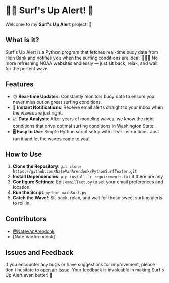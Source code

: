 # 🏄‍♂️ Surf's Up Alert! 🌊

Welcome to my **Surf's Up Alert** project! 🎉

## What is it?

Surf's Up Alert is a Python program that fetches real-time buoy data from Hein Bank and notifies you when the surfing conditions are ideal! 🌊🏄‍♀️ No more refreshing NOAA websites endlessly — just sit back, relax, and wait for the perfect wave.

## Features

- 🌞 **Real-time Updates**: Constantly monitors buoy data to ensure you never miss out on great surfing conditions.
- 📧 **Instant Notifications**: Receive email alerts straight to your inbox when the waves are just right.
- 📈 **Data Analysis**: After years of modeling waves, we know the right conditions that drive optimal surfing conditions in Washington State.
- 🖥️ **Easy to Use**: Simple Python script setup with clear instructions. Just run it and let the waves come to you!

## How to Use

1. **Clone the Repository**: `git clone https://github.com/NateVanArendonk/PythonSurfTexter.git`
2. **Install Dependencies**: `pip install -r requirements.txt` if there are any
3. **Configure Settings**: Edit `emailText.py` to set your email preferences and location.
4. **Run the Script**: `python mainSurf.py`
5. **Catch the Wave!**: Sit back, relax, and wait for those sweet surfing alerts to roll in.

## Contributors

- [@NateVanArendonk](https://github.com/NateVanArendonk/)
- [Nate VanArendonk]

## Issues and Feedback

If you encounter any bugs or have suggestions for improvement, please don't hesitate to [open an issue](https://github.com/NateVanArendonk/PythonSurfTexter/issues). Your feedback is invaluable in making Surf's Up Alert even better! 🚀

